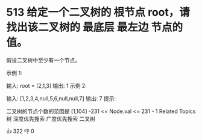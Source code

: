 # 513 给定一个二叉树的 根节点 root，请找出该二叉树的 最底层 最左边 节点的值。

假设二叉树中至少有一个节点。

示例 1:



输入: root = [2,1,3]
输出: 1
示例 2:



输入: [1,2,3,4,null,5,6,null,null,7]
输出: 7
提示:

二叉树的节点个数的范围是 [1,104]
-231 <= Node.val <= 231 - 1
Related Topics
树
深度优先搜索
广度优先搜索
二叉树

👍 322
👎 0